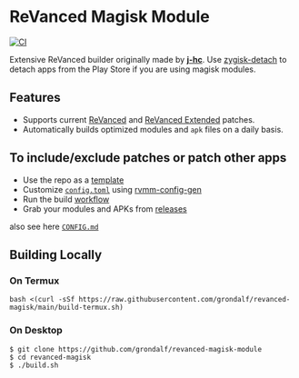 # ReVanced Magisk Module
[![CI](https://github.com/j-hc/revanced-magisk-module/actions/workflows/ci.yml/badge.svg?event=schedule)](https://github.com/j-hc/revanced-magisk-module/actions/workflows/ci.yml)

Extensive ReVanced builder originally made by [**j-hc**](https://github.com/j-hc/revanced-magisk-module). Use [zygisk-detach](https://github.com/j-hc/zygisk-detach) to detach apps from the Play Store if you are using magisk modules. 

## Features
 * Supports current [ReVanced](https://github.com/ReVanced/revanced-patches) and [ReVanced Extended](https://github.com/inotia00/revanced-patches) patches.
 * Automatically builds optimized modules and `apk` files on a daily basis.

## To include/exclude patches or patch other apps

 * Use the repo as a [template](https://github.com/new?template_name=revanced-magisk-module&template_owner=j-hc)
 * Customize [`config.toml`](./config.toml) using [rvmm-config-gen](https://j-hc.github.io/rvmm-config-gen/)
 * Run the build [workflow](../../actions/workflows/build.yml)
 * Grab your modules and APKs from [releases](../../releases)

also see here [`CONFIG.md`](./CONFIG.md)

## Building Locally
### On Termux
```console
bash <(curl -sSf https://raw.githubusercontent.com/grondalf/revanced-magisk/main/build-termux.sh)
```

### On Desktop
```console
$ git clone https://github.com/grondalf/revanced-magisk-module
$ cd revanced-magisk
$ ./build.sh
```
